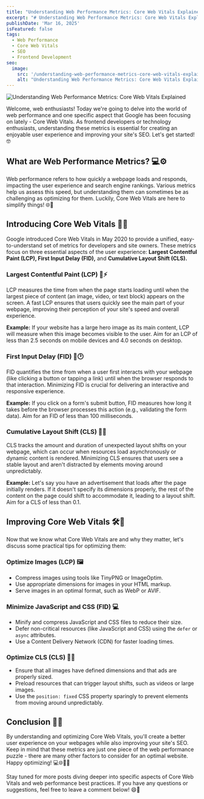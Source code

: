 ```yaml
---
title: "Understanding Web Performance Metrics: Core Web Vitals Explained 🕰️🚀"
excerpt: "# Understanding Web Performance Metrics: Core Web Vitals Explained 🕰️🚀  Welcome, web enthusiasts! Today we're going to delve into the world of web p..."
publishDate: 'Mar 16, 2025'
isFeatured: false
tags:
  - Web Performance
  - Core Web Vitals
  - SEO
  - Frontend Development
seo:
  image:
    src: '/understanding-web-performance-metrics-core-web-vitals-explained/understanding-web-performance-metrics-core-web-vitals-explained.webp'
    alt: "Understanding Web Performance Metrics: Core Web Vitals Explained"
---
```


![Understanding Web Performance Metrics: Core Web Vitals Explained](/understanding-web-performance-metrics-core-web-vitals-explained/understanding-web-performance-metrics-core-web-vitals-explained.webp)

Welcome, web enthusiasts! Today we're going to delve into the world of web performance and one specific aspect that Google has been focusing on lately - Core Web Vitals. As frontend developers or technology enthusiasts, understanding these metrics is essential for creating an enjoyable user experience and improving your site's SEO. Let's get started! 🤓

## What are Web Performance Metrics? 💻⚙️

Web performance refers to how quickly a webpage loads and responds, impacting the user experience and search engine rankings. Various metrics help us assess this speed, but understanding them can sometimes be as challenging as optimizing for them. Luckily, Core Web Vitals are here to simplify things! 🌐🔬

## Introducing Core Web Vitals 🧪🔧

Google introduced Core Web Vitals in May 2020 to provide a unified, easy-to-understand set of metrics for developers and site owners. These metrics focus on three essential aspects of the user experience: **Largest Contentful Paint (LCP), First Input Delay (FID),** and **Cumulative Layout Shift (CLS).**

### Largest Contentful Paint (LCP) 📸⚡️

LCP measures the time from when the page starts loading until when the largest piece of content (an image, video, or text block) appears on the screen. A fast LCP ensures that users quickly see the main part of your webpage, improving their perception of your site's speed and overall experience.

**Example:** If your website has a large hero image as its main content, LCP will measure when this image becomes visible to the user. Aim for an LCP of less than 2.5 seconds on mobile devices and 4.0 seconds on desktop.

### First Input Delay (FID) 🎲🕑

FID quantifies the time from when a user first interacts with your webpage (like clicking a button or tapping a link) until when the browser responds to that interaction. Minimizing FID is crucial for delivering an interactive and responsive experience.

**Example:** If you click on a form's submit button, FID measures how long it takes before the browser processes this action (e.g., validating the form data). Aim for an FID of less than 100 milliseconds.

### Cumulative Layout Shift (CLS) 🌋💔

CLS tracks the amount and duration of unexpected layout shifts on your webpage, which can occur when resources load asynchronously or dynamic content is rendered. Minimizing CLS ensures that users see a stable layout and aren't distracted by elements moving around unpredictably.

**Example:** Let's say you have an advertisement that loads after the page initially renders. If it doesn't specify its dimensions properly, the rest of the content on the page could shift to accommodate it, leading to a layout shift. Aim for a CLS of less than 0.1.

## Improving Core Web Vitals 🛠️🚀

Now that we know what Core Web Vitals are and why they matter, let's discuss some practical tips for optimizing them:

### Optimize Images (LCP) 🖼️

- Compress images using tools like TinyPNG or ImageOptim.
- Use appropriate dimensions for images in your HTML markup.
- Serve images in an optimal format, such as WebP or AVIF.

### Minimize JavaScript and CSS (FID) 💻

- Minify and compress JavaScript and CSS files to reduce their size.
- Defer non-critical resources (like JavaScript and CSS) using the `defer` or `async` attributes.
- Use a Content Delivery Network (CDN) for faster loading times.

### Optimize CLS (CLS) 📝🌐

- Ensure that all images have defined dimensions and that ads are properly sized.
- Preload resources that can trigger layout shifts, such as videos or large images.
- Use the `position: fixed` CSS property sparingly to prevent elements from moving around unpredictably.

## Conclusion 🌈🎉

By understanding and optimizing Core Web Vitals, you'll create a better user experience on your webpages while also improving your site's SEO. Keep in mind that these metrics are just one piece of the web performance puzzle - there are many other factors to consider for an optimal website. Happy optimizing! 💻🌐🔬🚀

Stay tuned for more posts diving deeper into specific aspects of Core Web Vitals and web performance best practices. If you have any questions or suggestions, feel free to leave a comment below! 😄🤝️

